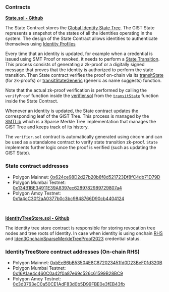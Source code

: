 ### Contracts

[**State.sol - Github**](https://github.com/iden3/contracts/blob/master/contracts/state/State.sol)

The State Contract stores the [Global Identity State Tree](../protocol/spec.md#gist-new). The GIST State represents a snapshot of the states of all the identities operating in the system. The design of the State Contract allows identities to authenticate themselves using [Identity Profiles](../protocol/spec.md#identity-profiles-new)

Every time that an identity is updated, for example when a credential is issued using SMT Proof or revoked, it needs to perform a [State Transition](../getting-started/state-transition/on-chain-state-transition.md). This process consists of generating a zk-proof or a digitally signed message that proves that the identity is authorized to perform the state transition.
Then State contract verifies the proof on-chain via its [transitState](https://github.com/iden3/contracts/blob/master/contracts/state/State.sol) (for zk-proofs) or [transitStateGeneric](https://github.com/iden3/contracts/blob/master/contracts/state/State.sol) (generic as name suggests) function.

Note that the actual zk-proof verification is performed by calling the `verifyProof` function inside the [verifier.sol](https://github.com/iden3/contracts/blob/master/contracts/lib/verifier.sol) from the [`transitState`](https://github.com/iden3/contracts/blob/master/contracts/state/State.sol) function inside the State Contract.

Whenever an identity is updated, the State contract updates the corresponding leaf of the GIST Tree. This process is managed by the [SMTLib](https://github.com/iden3/contracts/blob/master/contracts/lib/SmtLib.sol) which is a Sparse Merkle Tree implementation that manages the GIST Tree and keeps track of its history.

The `verifier.sol` contract is automatically generated using circom and can be used as a standalone contract to verify state transition zk-proof. `State` implements further logic once the proof is verified (such as updating the GIST State).

### State contract addresses

- Polygon Mainnet: [0x624ce98D2d27b20b8f8d521723Df8fC4db71D79D](https://polygonscan.com/address/0x624ce98D2d27b20b8f8d521723Df8fC4db71D79D)
- Polygon Mumbai Testnet: [0x134B1BE34911E39A8397ec6289782989729807a4](https://mumbai.polygonscan.com/address/0x134B1BE34911E39A8397ec6289782989729807a4)
- Polygon Amoy Testnet: [0x1a4cC30f2aA0377b0c3bc9848766D90cb4404124](https://www.oklink.com/amoy/address/0x1a4cc30f2aa0377b0c3bc9848766d90cb4404124)


<br/>

[**IdentityTreeStore.sol - Github**](https://github.com/iden3/contracts/blob/master/contracts/identitytreestore/IdentityTreeStore.sol)

The identity tree store contract is responsible for storing revocation tree nodes and tree roots of Identity. In case
when identity is using onchain [RHS](https://docs.iden3.io/services/rhs/) and [Iden3OnchainSparseMerkleTreeProof2023](https://iden3-communication.io/w3c/status/overview/) credential status.

### IdentityTreeStore contract addresses (On-chain RHS)

- Polygon Mainnet: [0xbEeB6bB53504E8C872023451fd0D23BeF01d320B](https://polygonscan.com/address/0xbEeB6bB53504E8C872023451fd0D23BeF01d320B)
- Polygon Mumbai Testnet: [0x16A1ae4c460C0a42f0a87e69c526c61599B28BC9](https://mumbai.polygonscan.com/address/0x16A1ae4c460C0a42f0a87e69c526c61599B28BC9)
- Polygon Amoy Testnet: [0x3d3763eC0a50CE1AdF83d0b5D99FBE0e3fEB43fb](https://www.oklink.com/amoy/address/0x3d3763ec0a50ce1adf83d0b5d99fbe0e3feb43fb)